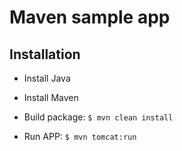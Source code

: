 # Maven sample app

## Installation

- Install Java
- Install Maven

- Build package: `$ mvn clean install`

- Run APP: `$ mvn tomcat:run`
  

